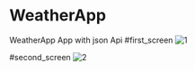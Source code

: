 # WeatherApp
WeatherApp App with json Api
#first_screen
![1](https://user-images.githubusercontent.com/80927935/156185690-8cbfe000-4e2f-42b6-af79-f139a8eb63b3.png)

#second_screen
![2](https://user-images.githubusercontent.com/80927935/156185695-c6eb8757-d6c0-42e5-a44b-5b7fd7f162ba.png)
